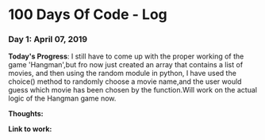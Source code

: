 # 100 Days Of Code - Log

### Day 1: April 07, 2019


**Today's Progress**: I still have to come up with the proper working of the game 'Hangman',but fro now just created an array that contains a list of movies, and then using the random module in python, I have used the choice() method to randomly choose a movie name,and the user would guess which movie has been chosen by the function.Will work on the actual logic of the Hangman game now.

**Thoughts:**

**Link to work:** 

